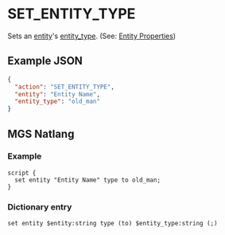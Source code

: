 # SET_ENTITY_TYPE

Sets an [entity](../entities)'s [entity_type](../entity_types#character-entity). (See: [Entity Properties](../entity_properties))

## Example JSON

```json
{
  "action": "SET_ENTITY_TYPE",
  "entity": "Entity Name",
  "entity_type": "old_man"
}
```

## MGS Natlang

### Example

```mgs
script {
  set entity "Entity Name" type to old_man;
}
```

### Dictionary entry

```
set entity $entity:string type (to) $entity_type:string (;)
```

